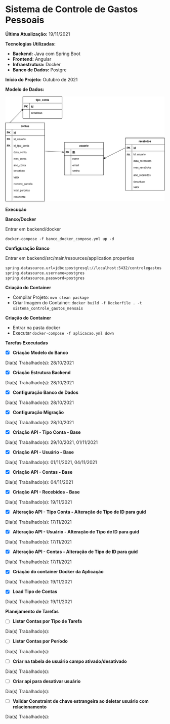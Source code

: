 # Sistema de Controle de Gastos Pessoais

**Última Atualização:** 19/11/2021

**Tecnologias Utilizadas:**

 - **Backend:** Java com Spring Boot
 - **Frontend:** Angular
- **Infraestrutura:** Docker
 -  **Banco de Dados:** Postgre

**Início do Projeto:** Outubro de 2021

**Modelo de Dados:**

![Modelo de dados](https://github.com/filipemot/sistema_controle_gastos_mensais/blob/main/database/database.png)

**Execução**

**Banco/Docker**

Entrar em backend/docker

    docker-compose -f banco_docker_compose.yml up -d

**Configuração Banco**

Entrar em backend/src/main/resources/application.properties

    spring.datasource.url=jdbc:postgresql://localhost:5432/controlegastos
    spring.datasource.username=postgres
    spring.datasource.password=postgres

**Criação do Container** 

 - Compilar Projeto: `mvn clean package`
 - Criar Imagem do Container: `docker build -f Dockerfile . -t sistema_controle_gastos_mensais`

**Criação do Container** 

- Entrar na pasta docker
- Executar `docker-compose -f aplicacao.yml down`


**Tarefas Executadas**

- [x]  **Criação Modelo do Banco**

Dia(s) Trabalhado(s): 28/10/2021

- [x]  **Criação Estrutura Backend**

Dia(s) Trabalhado(s): 28/10/2021

- [x]  **Configuração Banco de Dados**

Dia(s) Trabalhado(s): 28/10/2021

- [x]  **Configuração Migração**

Dia(s) Trabalhado(s): 28/10/2021

- [x]  **Criação API - Tipo Conta - Base**

Dia(s) Trabalhado(s): 29/10/2021, 01/11/2021

- [x]  **Criação API - Usuário - Base**

Dia(s) Trabalhado(s): 01/11/2021, 04/11/2021

- [x]  **Criação API - Contas - Base**

Dia(s) Trabalhado(s): 04/11/2021

- [x]  **Criação API - Recebidos - Base**

Dia(s) Trabalhado(s): 19/11/2021

- [x]  **Alteração API - Tipo Conta - Alteração de Tipo de ID para guid**

Dia(s) Trabalhado(s): 17/11/2021

- [x]  **Alteração API - Usuário - Alteração de Tipo de ID para guid**

Dia(s) Trabalhado(s): 17/11/2021

- [x]  **Alteração API - Contas - Alteração de Tipo de ID para guid**

Dia(s) Trabalhado(s): 17/11/2021

- [x]  **Criação do container Docker da Aplicação**

Dia(s) Trabalhado(s): 19/11/2021

- [x]  **Load Tipo de Contas**

Dia(s) Trabalhado(s): 19/11/2021



**Planejamento de Tarefas**

- [ ]  **Listar Contas por Tipo de Tarefa**

Dia(s) Trabalhado(s): 

- [ ]  **Listar Contas por Período**

Dia(s) Trabalhado(s): 

- [ ]  **Criar na tabela de usuário campo ativado/desativado**

Dia(s) Trabalhado(s): 

- [ ]  **Criar api para desativar usuário**

Dia(s) Trabalhado(s): 

- [ ]  **Validar Constraint de chave estrangeira ao deletar usuário com relacionamento**

Dia(s) Trabalhado(s):

